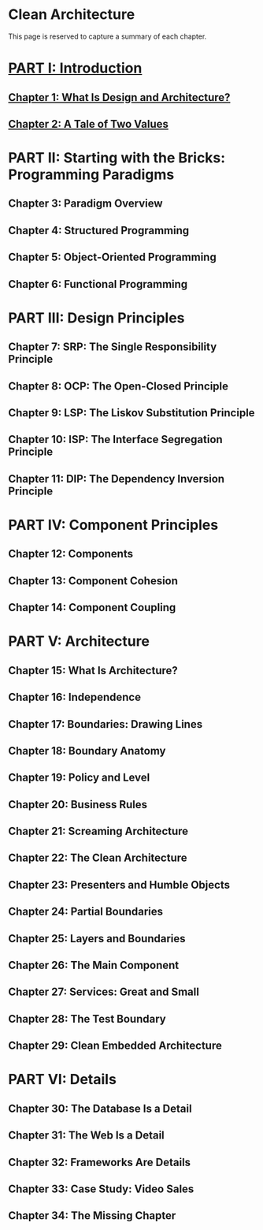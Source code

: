 # Clean Architecture

This page is reserved to capture a summary of each chapter.

# [PART I: Introduction](./summaries/introduction.md)

## [Chapter 1: What Is Design and Architecture?](./summaries/chapter-1.md)

## [Chapter 2: A Tale of Two Values](summaries/chapter-2.md)

# PART II: Starting with the Bricks: Programming Paradigms

## Chapter 3: Paradigm Overview

## Chapter 4: Structured Programming

## Chapter 5: Object-Oriented Programming

## Chapter 6: Functional Programming

# PART III: Design Principles

## Chapter 7: SRP: The Single Responsibility Principle

## Chapter 8: OCP: The Open-Closed Principle

## Chapter 9: LSP: The Liskov Substitution Principle

## Chapter 10: ISP: The Interface Segregation Principle

## Chapter 11: DIP: The Dependency Inversion Principle

# PART IV: Component Principles

## Chapter 12: Components

## Chapter 13: Component Cohesion

## Chapter 14: Component Coupling

# PART V: Architecture

## Chapter 15: What Is Architecture?

## Chapter 16: Independence

## Chapter 17: Boundaries: Drawing Lines

## Chapter 18: Boundary Anatomy

## Chapter 19: Policy and Level

## Chapter 20: Business Rules

## Chapter 21: Screaming Architecture

## Chapter 22: The Clean Architecture

## Chapter 23: Presenters and Humble Objects

## Chapter 24: Partial Boundaries

## Chapter 25: Layers and Boundaries

## Chapter 26: The Main Component

## Chapter 27: Services: Great and Small

## Chapter 28: The Test Boundary

## Chapter 29: Clean Embedded Architecture

# PART VI: Details

## Chapter 30: The Database Is a Detail

## Chapter 31: The Web Is a Detail

## Chapter 32: Frameworks Are Details

## Chapter 33: Case Study: Video Sales

## Chapter 34: The Missing Chapter
